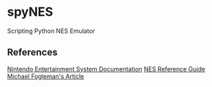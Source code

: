 # spyNES
Scripting Python NES Emulator

## References
[Nintendo Entertainment System Documentation](http://nesdev.com/NESDoc.pdf)
[NES Reference Guide](http://wiki.nesdev.com/w/index.php/NES_reference_guide)
[Michael Fogleman's Article](https://medium.com/@fogleman/i-made-an-nes-emulator-here-s-what-i-learned-about-the-original-nintendo-2e078c9b28fe#.yq70wsds3)
